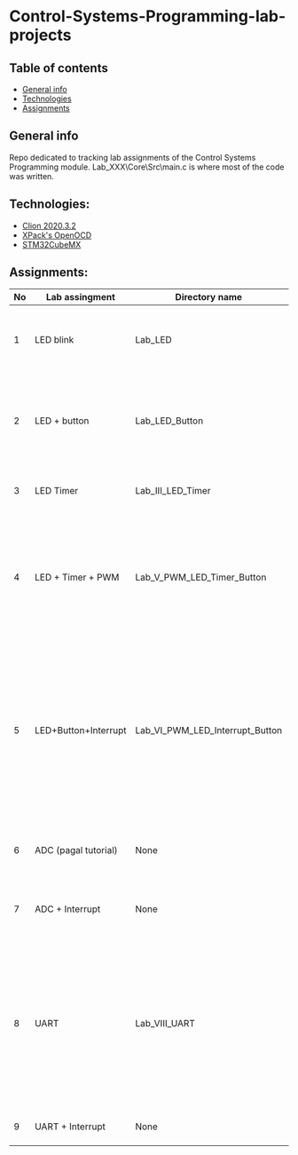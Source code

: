 # Control-Systems-Programming-lab-projects


## Table of contents
* [General info](#general-info)
* [Technologies](#technologies)
* [Assignments](#assignments)

## General info
Repo dedicated to tracking lab assignments of the Control Systems Programming module.
Lab_XXX\Core\Src\main.c is where most of the code was written.
	
## Technologies:
* [Clion 2020.3.2](https://www.jetbrains.com/clion/)
* [XPack's OpenOCD](https://xpack.github.io/openocd/)
* [STM32CubeMX](https://www.st.com/en/development-tools/stm32cubemx.html)
	
## Assignments:
| No | Lab assingment | Directory name | Description |
|---|---|---|---|
| 1 |	LED blink | Lab_LED | All the onboard LED's blinking every second |
| 2 |	LED + button | Lab_LED_Button | Pressing the onboard button lights up all the onboard LED's |
| 3 |	LED Timer | Lab_III_LED_Timer | The blue LED pulses by using TIM4 |
| 4 |	LED + Timer + PWM | Lab_V_PWM_LED_Timer_Button | Pressing and holding the onboard button makes the onboard LED's pulse one after another clockwise |
| 5 |	LED+Button+Interrupt | Lab_VI_PWM_LED_Interrupt_Button | Two LED's on opposite sides are always pulsing, by pressing the button the EXTI0 interrupt is called which changes the flag and makes the other two LED's pulse | 
| 6 |	ADC (pagal tutorial) | None | Didn't have external analog inputs to hook up |
| 7 |	ADC + Interrupt | None | Didn't have external analog inputs to hook up |
| 8 |	UART | Lab_VIII_UART | Didn't have the UART connector, cannot confirm the code works. By using the UART it's possible to turn on one of the onboard LED's on and off |
| 9 |	UART + Interrupt | None | Didn't have the UART connector |

